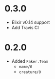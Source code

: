# 0.3.0

* Elixir v0.14 support
* Add Travis CI

# 0.2.0

* Added `Faker.Team`
  * `name/0`
  * `creature/0`

